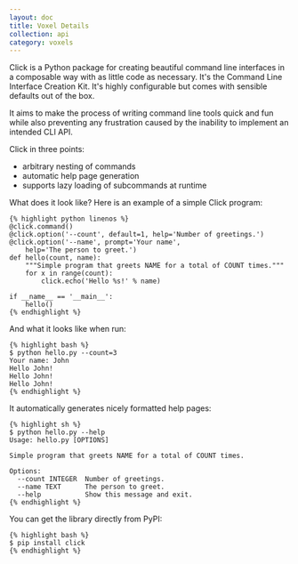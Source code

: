 ```yaml
---
layout: doc
title: Voxel Details
collection: api
category: voxels
---
```


Click is a Python package for creating beautiful command line interfaces in a composable way with as little code as necessary. It's the Command
Line Interface Creation Kit. It's highly configurable but comes with sensible defaults out of the box.

It aims to make the process of writing command line tools quick and fun
while also preventing any frustration caused by the inability to implement
an intended CLI API.

Click in three points:

*   arbitrary nesting of commands
*   automatic help page generation
*   supports lazy loading of subcommands at runtime

What does it look like?  Here is an example of a simple Click program:

	{% highlight python linenos %}
	@click.command()
	@click.option('--count', default=1, help='Number of greetings.')
	@click.option('--name', prompt='Your name',
		help='The person to greet.')
	def hello(count, name):
		"""Simple program that greets NAME for a total of COUNT times."""
		for x in range(count):
			click.echo('Hello %s!' % name)
			
    if __name__ == '__main__':
		hello()
	{% endhighlight %}

And what it looks like when run:

	{% highlight bash %}
	$ python hello.py --count=3
    Your name: John
    Hello John!
    Hello John!
    Hello John!
	{% endhighlight %}

It automatically generates nicely formatted help pages:

	{% highlight sh %}
	$ python hello.py --help
    Usage: hello.py [OPTIONS]
	
	Simple program that greets NAME for a total of COUNT times.
	  
    Options:
      --count INTEGER  Number of greetings.
      --name TEXT      The person to greet.
      --help           Show this message and exit.
	{% endhighlight %}


You can get the library directly from PyPI:

	{% highlight bash %}
    $ pip install click
	{% endhighlight %}